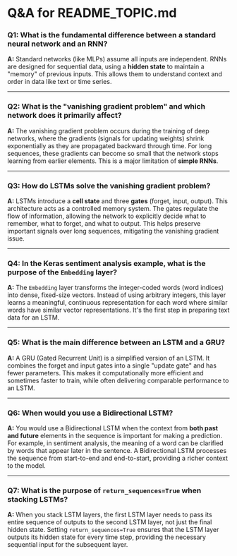 
# Q&A for README_TOPIC.md

### Q1: What is the fundamental difference between a standard neural network and an RNN?

**A:** Standard networks (like MLPs) assume all inputs are independent. RNNs are designed for sequential data, using a **hidden state** to maintain a "memory" of previous inputs. This allows them to understand context and order in data like text or time series.

---

### Q2: What is the "vanishing gradient problem" and which network does it primarily affect?

**A:** The vanishing gradient problem occurs during the training of deep networks, where the gradients (signals for updating weights) shrink exponentially as they are propagated backward through time. For long sequences, these gradients can become so small that the network stops learning from earlier elements. This is a major limitation of **simple RNNs**.

---

### Q3: How do LSTMs solve the vanishing gradient problem?

**A:** LSTMs introduce a **cell state** and three **gates** (forget, input, output). This architecture acts as a controlled memory system. The gates regulate the flow of information, allowing the network to explicitly decide what to remember, what to forget, and what to output. This helps preserve important signals over long sequences, mitigating the vanishing gradient issue.

---

### Q4: In the Keras sentiment analysis example, what is the purpose of the `Embedding` layer?

**A:** The `Embedding` layer transforms the integer-coded words (word indices) into dense, fixed-size vectors. Instead of using arbitrary integers, this layer learns a meaningful, continuous representation for each word where similar words have similar vector representations. It's the first step in preparing text data for an LSTM.

---

### Q5: What is the main difference between an LSTM and a GRU?

**A:** A GRU (Gated Recurrent Unit) is a simplified version of an LSTM. It combines the forget and input gates into a single "update gate" and has fewer parameters. This makes it computationally more efficient and sometimes faster to train, while often delivering comparable performance to an LSTM.

---

### Q6: When would you use a Bidirectional LSTM?

**A:** You would use a Bidirectional LSTM when the context from **both past and future** elements in the sequence is important for making a prediction. For example, in sentiment analysis, the meaning of a word can be clarified by words that appear later in the sentence. A Bidirectional LSTM processes the sequence from start-to-end and end-to-start, providing a richer context to the model.

---

### Q7: What is the purpose of `return_sequences=True` when stacking LSTMs?

**A:** When you stack LSTM layers, the first LSTM layer needs to pass its entire sequence of outputs to the second LSTM layer, not just the final hidden state. Setting `return_sequences=True` ensures that the LSTM layer outputs its hidden state for every time step, providing the necessary sequential input for the subsequent layer.
